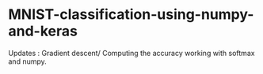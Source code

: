 # MNIST-classification-using-numpy-and-keras
Updates : Gradient descent/ Computing the accuracy working with softmax and numpy.
